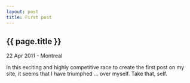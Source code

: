 ```yaml
---
layout: post
title: First post
---
```


{{ page.title }}
----------------

<p class="meta">22 Apr 2011 - Montreal</p>

In this exciting and highly competitive race to create the first post on my site, it seems that I have triumphed ... over myself. Take that, self.
